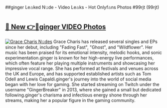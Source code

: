 ##ginger Le𝚊ked N𝚞de - Video Le𝚊ks - Hot Onlyf𝚊ns Photos #99rjt (99rjt)

# <h2><a href="https://mediaupload.pro?title=ginger&ref=9FEB">🔗 New 👉🔴ginger VIDEO Photos</a></h2>

[![Grace Charis N𝚞des](https://i.imgur.com/rIISA9y.gif)](https://mediaupload.pro?title=ginger&ref=9FEB)
Grace Charis has released several singles and EPs since her debut, including "Fading Fast", "Ghost", and "Wildflower". Her music has been praised for its emotional intensity, melodic hooks, and sonic experimentation.ginger is known for her high-energy live performances, which often feature her playing multiple instruments and showcasing her impressive vocal range. She has performed at festivals and venues across the UK and Europe, and has supported established artists such as Tom Odell and Lewis Capaldi.ginger's journey into the world of social media began with her love for gaming. She started streaming on Twitch under the username "GingerBreaker" in 2013, where she gained a small but dedicated following.ginger's charisma and infectious energy shone through her streams, making her a popular figure in the gaming community.